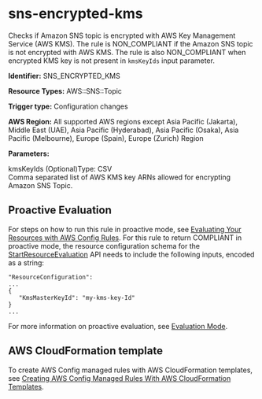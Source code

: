 # sns\-encrypted\-kms<a name="sns-encrypted-kms"></a>

Checks if Amazon SNS topic is encrypted with AWS Key Management Service \(AWS KMS\)\. The rule is NON\_COMPLIANT if the Amazon SNS topic is not encrypted with AWS KMS\. The rule is also NON\_COMPLIANT when encrypted KMS key is not present in `kmsKeyIds` input parameter\.

**Identifier:** SNS\_ENCRYPTED\_KMS

**Resource Types:** AWS::SNS::Topic

**Trigger type:** Configuration changes

**AWS Region:** All supported AWS regions except Asia Pacific \(Jakarta\), Middle East \(UAE\), Asia Pacific \(Hyderabad\), Asia Pacific \(Osaka\), Asia Pacific \(Melbourne\), Europe \(Spain\), Europe \(Zurich\) Region

**Parameters:**

kmsKeyIds \(Optional\)Type: CSV  
Comma separated list of AWS KMS key ARNs allowed for encrypting Amazon SNS Topic\.

## Proactive Evaluation<a name="w2aac12c33c15b9d587c17"></a>

 For steps on how to run this rule in proactive mode, see [Evaluating Your Resources with AWS Config Rules](./evaluating-your-resources.html#evaluating-your-resources-proactive)\. For this rule to return COMPLIANT in proactive mode, the resource configuration schema for the [StartResourceEvaluation](https://docs.aws.amazon.com/config/latest/APIReference/API_StartResourceEvaluation.html) API needs to include the following inputs, encoded as a string: 

```
"ResourceConfiguration":
...
{
   "KmsMasterKeyId": "my-kms-key-Id"
} 
...
```

 For more information on proactive evaluation, see [Evaluation Mode](./evaluate-config-rules.html)\. 

## AWS CloudFormation template<a name="w2aac12c33c15b9d587c19"></a>

To create AWS Config managed rules with AWS CloudFormation templates, see [Creating AWS Config Managed Rules With AWS CloudFormation Templates](aws-config-managed-rules-cloudformation-templates.md)\.
